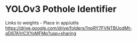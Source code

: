 # YOLOv3 Pothole Identifier

Links to weights - Place in app/utils
https://drive.google.com/drive/folders/1npRY7FVNTBUodMt-qD67A1rlCXYoMFMp?usp=sharing